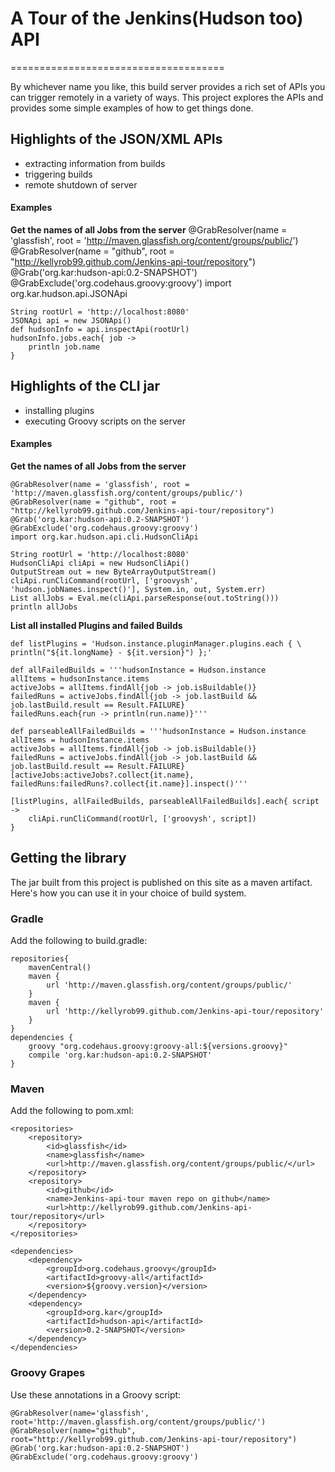 # A Tour of the Jenkins(Hudson too) API
=====================================

By whichever name you like, this build server provides a rich set of APIs you can trigger remotely in a variety of ways.
This project explores the APIs and provides some simple examples of how to get things done.

## Highlights of the JSON/XML APIs
 - extracting information from builds
 - triggering builds
 - remote shutdown of server

#### Examples

**Get the names of all Jobs from the server**
    @GrabResolver(name = 'glassfish', root = 'http://maven.glassfish.org/content/groups/public/')
    @GrabResolver(name = "github", root = "http://kellyrob99.github.com/Jenkins-api-tour/repository")
    @Grab('org.kar:hudson-api:0.2-SNAPSHOT')
    @GrabExclude('org.codehaus.groovy:groovy')
    import org.kar.hudson.api.JSONApi

    String rootUrl = 'http://localhost:8080'
    JSONApi api = new JSONApi()
    def hudsonInfo = api.inspectApi(rootUrl)
    hudsonInfo.jobs.each{ job ->
        println job.name
    }

## Highlights of the CLI jar
 - installing plugins
 - executing Groovy scripts on the server

#### Examples

**Get the names of all Jobs from the server**


    @GrabResolver(name = 'glassfish', root = 'http://maven.glassfish.org/content/groups/public/')
    @GrabResolver(name = "github", root = "http://kellyrob99.github.com/Jenkins-api-tour/repository")
    @Grab('org.kar:hudson-api:0.2-SNAPSHOT')
    @GrabExclude('org.codehaus.groovy:groovy')
    import org.kar.hudson.api.cli.HudsonCliApi

    String rootUrl = 'http://localhost:8080'
    HudsonCliApi cliApi = new HudsonCliApi()
    OutputStream out = new ByteArrayOutputStream()
    cliApi.runCliCommand(rootUrl, ['groovysh', 'hudson.jobNames.inspect()'], System.in, out, System.err)
    List allJobs = Eval.me(cliApi.parseResponse(out.toString()))
    println allJobs

**List all installed Plugins and failed Builds**

    def listPlugins = 'Hudson.instance.pluginManager.plugins.each { \
    println("${it.longName} - ${it.version}") };'

    def allFailedBuilds = '''hudsonInstance = Hudson.instance
    allItems = hudsonInstance.items
    activeJobs = allItems.findAll{job -> job.isBuildable()}
    failedRuns = activeJobs.findAll{job -> job.lastBuild && job.lastBuild.result == Result.FAILURE}
    failedRuns.each{run -> println(run.name)}'''

    def parseableAllFailedBuilds = '''hudsonInstance = Hudson.instance
    allItems = hudsonInstance.items
    activeJobs = allItems.findAll{job -> job.isBuildable()}
    failedRuns = activeJobs.findAll{job -> job.lastBuild && job.lastBuild.result == Result.FAILURE}
    [activeJobs:activeJobs?.collect{it.name}, failedRuns:failedRuns?.collect{it.name}].inspect()'''

    [listPlugins, allFailedBuilds, parseableAllFailedBuilds].each{ script ->
        cliApi.runCliCommand(rootUrl, ['groovysh', script])
    }

## Getting the library

The jar built from this project is published on this site as a maven artifact. Here's how you can use it in your choice
of build system.

### Gradle

Add the following to build.gradle:

    repositories{
        mavenCentral()
        maven {
            url 'http://maven.glassfish.org/content/groups/public/'
        }
        maven {
            url 'http://kellyrob99.github.com/Jenkins-api-tour/repository'
        }
    }
    dependencies {
        groovy "org.codehaus.groovy:groovy-all:${versions.groovy}"
        compile 'org.kar:hudson-api:0.2-SNAPSHOT'
    }

### Maven

Add the following to pom.xml:

    <repositories>
        <repository>
            <id>glassfish</id>
            <name>glassfish</name>
            <url>http://maven.glassfish.org/content/groups/public/</url>
        </repository>
        <repository>
            <id>github</id>
            <name>Jenkins-api-tour maven repo on github</name>
            <url>http://kellyrob99.github.com/Jenkins-api-tour/repository</url>
        </repository>
    </repositories>

    <dependencies>
        <dependency>
            <groupId>org.codehaus.groovy</groupId>
            <artifactId>groovy-all</artifactId>
            <version>${groovy.version}</version>
        </dependency>
        <dependency>
            <groupId>org.kar</groupId>
            <artifactId>hudson-api</artifactId>
            <version>0.2-SNAPSHOT</version>
        </dependency>
    </dependencies>

### Groovy Grapes

Use these annotations in a Groovy script:

    @GrabResolver(name='glassfish', root='http://maven.glassfish.org/content/groups/public/')
    @GrabResolver(name="github", root="http://kellyrob99.github.com/Jenkins-api-tour/repository")
    @Grab('org.kar:hudson-api:0.2-SNAPSHOT')
    @GrabExclude('org.codehaus.groovy:groovy')




